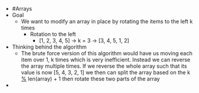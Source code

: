 - #Arrays
- Goal
	- We want to modify an array in place by rotating the items to the left k times
		- Rotation to the left
			- [1, 2, 3, 4, 5] → k = 3 → [3, 4, 5, 1, 2]
- Thinking behind the algorithm
	- The brute force version of this algorithm would have us moving each item over 1, k times which is very inefficient. Instead we can reverse the array multiple times. If we reverse the whole array such that its value is now [5, 4, 3, 2, 1] we then can split the array based on the k [%]([[modulo]]) len(array) + 1 then rotate these two parts of the array
-